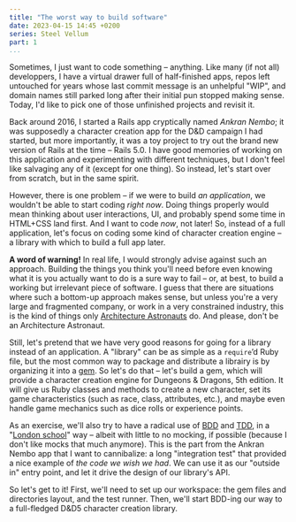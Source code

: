 ```yaml
---
title: "The worst way to build software"
date: 2023-04-15 14:45 +0200
series: Steel Vellum
part: 1
...
```


Sometimes, I just want to code something – anything. Like many (if not all) developpers, I have a 
virtual drawer full of half-finished apps, repos left untouched for years whose last commit message 
is an unhelpful "WIP", and domain names still parked long after their initial pun stopped making sense. 
Today, I'd like to pick one of those unfinished projects and revisit it.

Back around 2016, I started a Rails app cryptically named _Ankran Nembo_; it was supposedly 
a character creation app for the D&D campaign I had started, but more importantly, it was a toy 
project to try out the brand new version of Rails at the time – Rails 5.0. I have good memories of working 
on this application and experimenting with different techniques, but I don't feel like salvaging 
any of it (except for one thing). So instead, let's start over from scratch, but in the same 
spirit.

However, there is one problem – if we were to build _an application_, we wouldn't be able to 
start coding _right now_. Doing things properly would mean thinking about user interactions, 
UI, and probably spend some time in HTML+CSS land first. And I want to code _now_, not later! So, 
instead of a full application, let's focus on coding some kind of character creation engine – 
a library with which to build a full app later.

**A word of warning!** In real life, I would strongly advise against such an approach. Building the 
things you think you'll need before even knowing what it is you actually want to do is a sure way 
to fail – or, at best, to build a working but irrelevant piece of software. I guess that there are 
situations where such a bottom-up approach makes sense, but unless you're a very large and fragmented 
company, or work in a very constrained industry, this is the kind of things only 
[Architecture Astronauts](https://www.joelonsoftware.com/2001/04/21/dont-let-architecture-astronauts-scare-you/) do. 
And please, don't be an Architecture Astronaut.

Still, let's pretend that we have very good reasons for going for a library instead of an application. A "library" 
can be as simple as a `require`’d Ruby file, but the most common way to package and distribute a librairy is by 
organizing it into a [gem](https://rubygems.org). So let's do that – let's build a gem, which will provide 
a character creation engine for Dungeons & Dragons, 5th edition. It will give us Ruby classes and methods to create a 
new character, set its game characteristics (such as race, class, attributes, etc.), and maybe even handle game 
mechanics such as dice rolls or experience points.

As an exercise, we'll also try to have a radical use of [BDD](https://dannorth.net/introducing-bdd/) and 
[TDD](https://martinfowler.com/bliki/TestDrivenDevelopment.html), in a "[London school](https://blog.devgenius.io/detroit-and-london-schools-of-test-driven-development-3d2f8dca71e5)" 
way – albeit with little to no mocking, if possible (because I don't like mocks that much anymore). This is 
the part from the Ankran Nembo app that I want to cannibalize: a long "integration test" that provided a 
nice example of _the code we wish we had_. We can use it as our "outside in" entry point, and let it 
drive the design of our library's API.

So let's get to it! First, we'll need to set up our workspace: the gem files and directories layout, and the test runner. 
Then, we'll start BDD-ing our way to a full-fledged D&D5 character creation library.